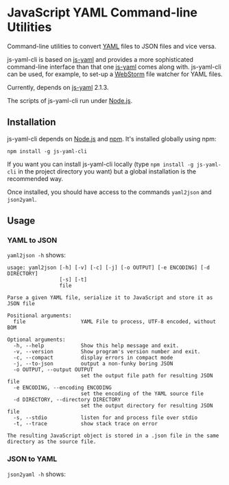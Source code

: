 JavaScript YAML Command-line Utilities
======================================

Command-line utilities to convert [YAML](http://yaml.org/) files to JSON files and vice versa.

js-yaml-cli is based on [js-yaml](http://github.com/nodeca/js-yaml)
and provides a more sophisticated command-line interface 
than that one [js-yaml](http://github.com/nodeca/js-yaml) comes along with. js-yaml-cli can be used, for example, to
set-up a [WebStorm](http://www.jetbrains.com/webstorm) file watcher for YAML files.

Currently, depends on [js-yaml](http://github.com/nodeca/js-yaml) 2.1.3.

The scripts of js-yaml-cli run under [Node.js](http://nodejs.org/).

## Installation

js-yaml-cli depends on [Node.js](http://nodejs.org/) and [npm](http://npmjs.org/). It's
installed globally using npm:

```
npm install -g js-yaml-cli
```

If you want you can install js-yaml-cli locally (type `npm install -g js-yaml-cli` in the project directory you want)
but a global installation is the recommended way.

Once installed, you should have access to the commands `yaml2json` and `json2yaml`.

## Usage

### YAML to JSON

`yaml2json -h` shows:

~~~
usage: yaml2json [-h] [-v] [-c] [-j] [-o OUTPUT] [-e ENCODING] [-d DIRECTORY]
                 [-s] [-t]
                 file

Parse a given YAML file, serialize it to JavaScript and store it as JSON file

Positional arguments:
  file                  YAML File to process, UTF-8 encoded, without BOM

Optional arguments:
  -h, --help            Show this help message and exit.
  -v, --version         Show program's version number and exit.
  -c, --compact         display errors in compact mode
  -j, --to-json         output a non-funky boring JSON
  -o OUTPUT, --output OUTPUT
                        set the output file path for resulting JSON file
  -e ENCODING, --encoding ENCODING
                        set the encoding of the YAML source file
  -d DIRECTORY, --directory DIRECTORY
                        set the output directory for resulting JSON file
  -s, --stdio           listen for and process file over stdio
  -t, --trace           show stack trace on error

The resulting JavaScript object is stored in a .json file in the same
directory as the source file.
~~~

### JSON to YAML

`json2yaml -h` shows:
